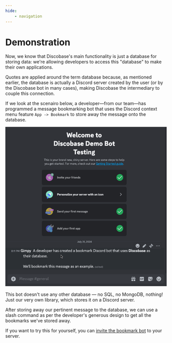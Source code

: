 ```yaml
---
hide:
    - navigation
---
```


# Demonstration

Now, we know that Discobase's main functionality is just a database for storing data: we're allowing developers to access this "database" to make their own applications.

Quotes are applied around the term database because, as mentioned earlier, the database is actually a Discord server created by the user (or by the Discobase bot in many cases), making Discobase the intermediary to couple this connection.

If we look at the scenairo below, a developer&mdash;from our team&mdash;has programmed a message bookmarking bot that uses the Discord context menu feature `App -> Bookmark` to store away the message onto the database.

![demo_bot](assets/demo_bot.gif)

This bot doesn't use any other database &mdash; no SQL, no MongoDB, nothing! Just our very own library, which stores it on a Discord server.

After storing away our pertinent message to the database, we can use a slash command as per the developer's generous design to get all the bookmarks we've stored away.

If you want to try this for yourself, you can [invite the bookmark bot](https://discord.com/oauth2/authorize?client_id=1268247436699238542&permissions=8&integration_type=0&scope=bot) to your server.
